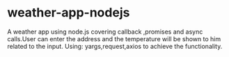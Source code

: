 # weather-app-nodejs
A weather app using node.js covering callback ,promises and async calls.User can enter the address and the temperature will be shown to him related to the input. Using: yargs,request,axios to achieve the functionality.

